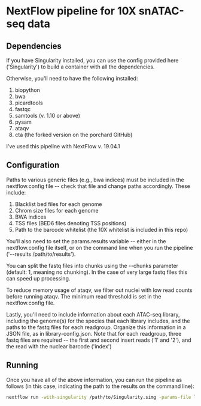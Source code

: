 # NextFlow pipeline for 10X snATAC-seq data

## Dependencies
If you have Singularity installed, you can use the config provided here ('Singularity') to build a container with all the dependencies.

Otherwise, you'll need to have the following installed:
1. biopython
2. bwa
3. picardtools
4. fastqc
5. samtools (v. 1.10 or above)
6. pysam
7. ataqv
8. cta (the forked version on the porchard GitHub)

I've used this pipeline with NextFlow v. 19.04.1

## Configuration
Paths to various generic files (e.g., bwa indices) must be included in the nextflow.config file -- check that file and change paths accordingly. These include:

1. Blacklist bed files for each genome
2. Chrom size files for each genome
3. BWA indices
4. TSS files (BED6 files denoting TSS positions)
5. Path to the barcode whitelist (the 10X whitelist is included in this repo)

You'll also need to set the params.results variable -- either in the nextflow.config file itself, or on the command line when you run the pipeline ('--results /path/to/results').

You can split the fastq files into chunks using the --chunks parameter (default: 1, meaning no chunking). In the case of very large fastq files this can speed up processing.

To reduce memory usage of ataqv, we filter out nuclei with low read counts before running ataqv. The minimum read threshold is set in the nextflow.config file.

Lastly, you'll need to include information about each ATAC-seq library, including the genome(s) for the species that each library includes, and the paths to the fastq files for each readgroup. Organize this information in a JSON file, as in library-config.json. Note that for each readgroup, three fastq files are required -- the first and second insert reads ('1' and '2'), and the read with the nuclear barcode ('index')

## Running
Once you have all of the above information, you can run the pipeline as follows (in this case, indicating the path to the results on the command line):

```bash
nextflow run -with-singularity /path/to/Singularity.simg -params-file library-config.json --results /path/to/results /path/to/main.nf
```
